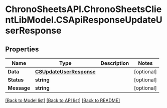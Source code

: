 # ChronoSheetsAPI.ChronoSheetsClientLibModel.CSApiResponseUpdateUserResponse
## Properties

Name | Type | Description | Notes
------------ | ------------- | ------------- | -------------
**Data** | [**CSUpdateUserResponse**](CSUpdateUserResponse.md) |  | [optional] 
**Status** | **string** |  | [optional] 
**Message** | **string** |  | [optional] 

[[Back to Model list]](../README.md#documentation-for-models) [[Back to API list]](../README.md#documentation-for-api-endpoints) [[Back to README]](../README.md)

